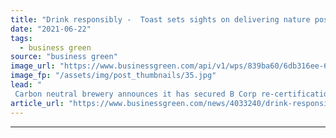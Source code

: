 ```yaml
---
title: "Drink responsibly -  Toast sets sights on delivering nature positive beer"
date: "2021-06-22"
tags: 
  - business green
source: "business green"
image_url: "https://www.businessgreen.com/api/v1/wps/839ba60/6db316ee-6fdf-4e1c-bf63-e186671279ee/3/Box-Packaging-185x114.jpg"
image_fp: "/assets/img/post_thumbnails/35.jpg"
lead: "
 Carbon neutral brewery announces it has secured B Corp re-certification ..."
article_url: "https://www.businessgreen.com/news/4033240/drink-responsibly-toast-sets-sights"
---
```


---
